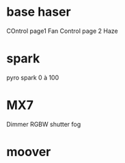 # base haser
COntrol page1 Fan
Control page 2 Haze

# spark
pyro spark 0 à 100

# MX7
Dimmer
RGBW
shutter
fog

# moover
